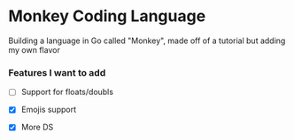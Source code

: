 # Monkey Coding Language

Building a language in Go called "Monkey", made off of a tutorial but adding my own flavor




### Features I want to add

- [ ] Support for floats/doubls
- [x] Emojis support
- [x] More DS


